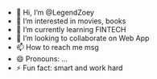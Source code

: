 - 👋 Hi, I’m @LegendZoey
- 👀 I’m interested in movies, books
- 🌱 I’m currently learning FINTECH
- 💞️ I’m looking to collaborate on Web App
- 📫 How to reach me msg
- 😄 Pronouns: ...
- ⚡ Fun fact: smart and work hard

<!---
LegendZoey/LegendZoey is a ✨ special ✨ repository because its `README.md` (this file) appears on your GitHub profile.
You can click the Preview link to take a look at your changes.
--->
